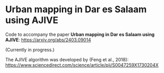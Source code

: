 # Urban mapping in Dar es Salaam using AJIVE

Code to accompany the paper **Urban mapping in Dar es Salaam using AJIVE**: https://arxiv.org/abs/2403.09014

(Currently in progress.)

The AJIVE algorithm was developed by (Feng et al., 2018): https://www.sciencedirect.com/science/article/pii/S0047259X1730204X
